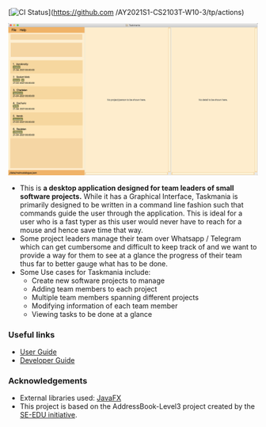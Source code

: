 [![CI Status](https://github.com/se-edu/AY2021S1-CS2103T-W10-3/workflows/Java%20CI/badge.svg)](https://github.com
/AY2021S1-CS2103T-W10-3/tp/actions)

![Ui](docs/images/Ui.png)

* This is **a desktop application designed for team leaders of small software projects.** While it has a Graphical 
Interface, Taskmania is primarily designed to be written in a command line fashion such that commands guide the user 
through the application. This is ideal for a user who is a fast typer as this user would never have to reach
for a mouse and hence save time that way. 
* Some project leaders manage their team over Whatsapp / Telegram which can get cumbersome and difficult to keep
 track of and we want to provide a way for them to see at a glance the progress of their team thus far to better
  gauge what has to be done.
* Some Use cases for Taskmania include:
  * Create new software projects to manage
  * Adding team members to each project
  * Multiple team members spanning different projects
  * Modifying information of each team member
  * Viewing tasks to be done at a glance

### Useful links

* [User Guide](https://ay2021s1-cs2103t-w10-3.github.io/tp/UserGuide.html)
* [Developer Guide](https://ay2021s1-cs2103t-w10-3.github.io/tp/DeveloperGuide.html)

### Acknowledgements

* External libraries used: [JavaFX](https://openjfx.io/)
* This project is based on the AddressBook-Level3 project created by the [SE-EDU initiative](https://se-education.org).

